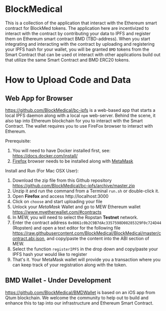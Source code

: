 # BlockMedical
This is a collection of the application that interact with the Ethereum smart contract for BlockMed tokens.
The application here are incentivized to interact with the contract by contributing your data to IPFS and
register them on Ethereum smart contract BMD (TBD-address). When you start integrating and interacting with
the contract by uploading and registering your IPFS hash for your wallet, you will be granted `BMD` tokens
from the Smart Contract that can be used ot interact with other applications build out that utilize the
same Smart Contract and BMD ERC20 tokens.

# How to Upload Code and Data
## Web App for Browser
https://github.com/BlockMedical/bc-ipfs is a web-based app that starts a local IPFS daemon along with
a local `npm` web-server. Behind the scene, it also tap into Ethereum blockchain for you to interact with
the Smart Contract. The wallet requires you to use FireFox browser to interact with Ethereum.

Prerequisite:
1. You will need to have Docker installed first, see: https://docs.docker.com/install/
2. [Firefox](https://www.mozilla.org/) browser needs to be installed along with [MetaMask](https://metamask.io/)

Install and Run (For Mac OSX User):
1. Download the zip file from this Github repository https://github.com/BlockMedical/bc-ipfs/archive/master.zip
2. Unzip it and run the command from a Terminal `run.sh` or double-click it.
3. Open **Firefox** and access http://localhost:3000
4. Click on `choose` and start uploading your file
5. Unlock your *MetaMask* Wallet and go to MEW Ethereum wallet https://www.myetherwallet.com/#contracts
6. In MEW, you will need to select the Ropstan **Testnet** network.
7. Enter the contract address `0x0861c0b2C9B7dAc3357598D08285329F0c724D44` (Ropsten) and open a text editor for the following file https://raw.githubusercontent.com/BlockMedical/BlockMedical/master/contract.abi.json, and copy/paste the content into the ABI section of MEW.
8. Select the function `registerIPFS` in the drop down and copy/paste your IPFS hash your would like to register
9. That's it. Your MetaMask wallet will provide you a transaction where you can keep track of your registration along with the token.  

## BMD Wallet - Under Development
https://github.com/BlockMedical/BMDWallet is based on an iOS app from Qtum blockchain.
We welcome the community to help out to build and enhance this to tap into our infrastructure and
Ethereum Smart Contract.
